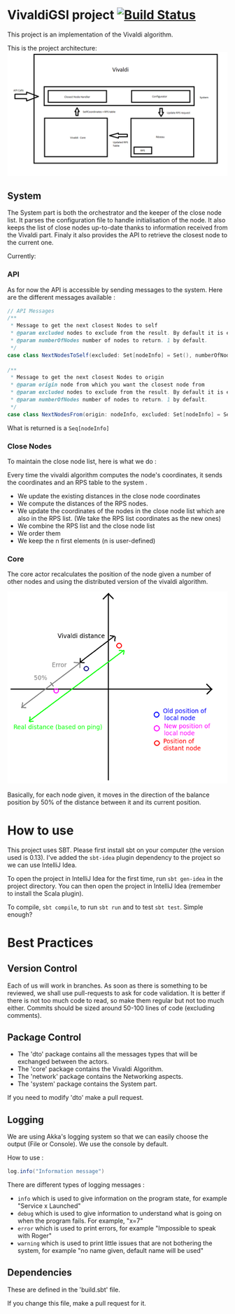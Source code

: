 VivaldiGSI project [![Build Status](https://travis-ci.org/BeyondTheClouds/VivaldiGSI.png?branch=master)](https://travis-ci.org/BeyondTheClouds/VivaldiGSI)
===========================

This project is an implementation of the Vivaldi algorithm.

This is the project architecture:
![VivaldiGSI Architecture](/reports/VivaldiArchitecture.png "Architecture")

System
------
The System part is both the orchestrator and the keeper of the close node list. It  parses the configuration file to handle initialisation of the node. It also keeps the list of close nodes up-to-date thanks to information received from the Vivaldi part. Finaly it also provides the API to retrieve the closest node to the current one.

Currently:
### API
As for now the API is accessible by sending messages to the system.
Here are the different messages available :

```scala
// API Messages
/**
 * Message to get the next closest Nodes to self
 * @param excluded nodes to exclude from the result. By default it is empty.
 * @param numberOfNodes number of nodes to return. 1 by default.
 */
case class NextNodesToSelf(excluded: Set[nodeInfo] = Set(), numberOfNodes: Int = 1)

/**
 * Message to get the next closest Nodes to origin
 * @param origin node from which you want the closest node from
 * @param excluded nodes to exclude from the result. By default it is empty.
 * @param numberOfNodes number of nodes to return. 1 by default.
 */
case class NextNodesFrom(origin: nodeInfo, excluded: Set[nodeInfo] = Set(), numberOfNodes: Int = 1)
```

What is returned is a `Seq[nodeInfo]`

### Close Nodes
To maintain the close node list, here is what we do :

Every time the vivaldi algorithm computes the node's coordinates, it sends the coordinates and an RPS table to the system .
* We update the existing distances in the close node coordinates
* We compute the distances of the RPS nodes.
* We update the coordinates of the nodes in the close node list which are also in the RPS list. (We take the RPS list coordinates as the new ones)
* We combine the RPS list and the close node list
* We order them
* We keep the n first elements (n is user-defined)

### Core

The core actor recalculates the position of the node given a number of other nodes and using the distributed version of the vivaldi algorithm.

![VivaldiGSI Algorithm](/reports/VivaldiAlgorithm.png "Algorithm")

Basically, for each node given, it moves in the direction of the balance position by 50% of the distance between it and its current position.

How to use
==========
This project uses SBT. Please first install sbt on your computer (the version used is 0.13). I've added the `sbt-idea` plugin dependency to the project so we can use IntelliJ Idea.

To open the project in IntelliJ Idea for the first time, run `sbt gen-idea` in the project directory. You can then open the project in IntelliJ Idea (remember to install the Scala plugin).

To compile, `sbt compile`, to run `sbt run` and to test `sbt test`. Simple enough?

Best Practices
================

Version Control
------------------
Each of us will work in branches. As soon as there is something to be reviewed, we shall use pull-requests to ask for code validation. It is better if there is not too much code to read, so make them regular but not too much either.
Commits should be sized around 50-100 lines of code (excluding comments).

Package Control
--------------------
* The 'dto' package contains  all the messages types that will be exchanged between the actors.
* The 'core' package contains the Vivaldi Algorithm.
* The 'network' package contains the Networking aspects.
* The 'system' package contains the System part.

If you need to modify 'dto' make a pull request.

Logging
-------
We are using Akka's logging system so that we can easily choose the output (File or Console). We use the console by default.

How to use :

```scala
log.info("Information message")
```

There are different types of logging messages :
* `info` which is used to give information on the program state, for example "Service x Launched"
* `debug` which is used to give information to understand what is going on when the program fails. For example, "x=7"
* `error` which is used to print errors, for example "Impossible to speak with Roger"
* `warning` which is used to print little issues that are not bothering the system, for example "no name given, default name will be used"

Dependencies
-----------
These are defined in the 'build.sbt' file.

If you change this file, make a pull request for it.
